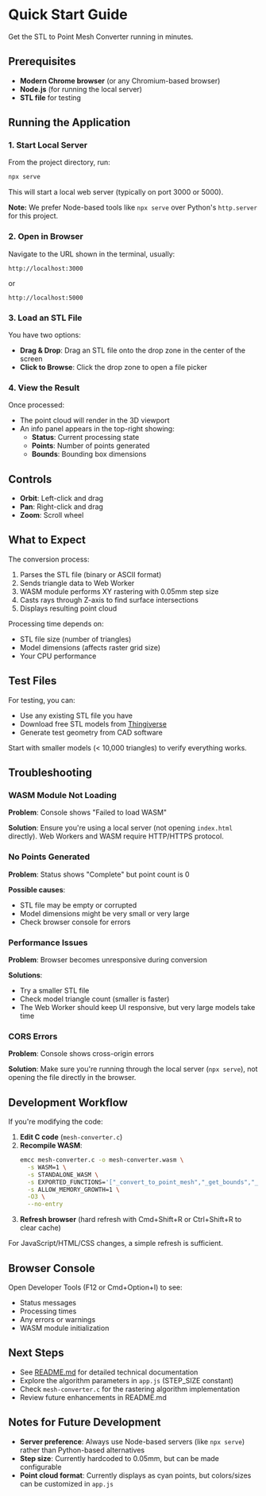 # Quick Start Guide

Get the STL to Point Mesh Converter running in minutes.

## Prerequisites

- **Modern Chrome browser** (or any Chromium-based browser)
- **Node.js** (for running the local server)
- **STL file** for testing

## Running the Application

### 1. Start Local Server

From the project directory, run:

```bash
npx serve
```

This will start a local web server (typically on port 3000 or 5000).

**Note:** We prefer Node-based tools like `npx serve` over Python's `http.server` for this project.

### 2. Open in Browser

Navigate to the URL shown in the terminal, usually:
```
http://localhost:3000
```

or

```
http://localhost:5000
```

### 3. Load an STL File

You have two options:

- **Drag & Drop**: Drag an STL file onto the drop zone in the center of the screen
- **Click to Browse**: Click the drop zone to open a file picker

### 4. View the Result

Once processed:
- The point cloud will render in the 3D viewport
- An info panel appears in the top-right showing:
  - **Status**: Current processing state
  - **Points**: Number of points generated
  - **Bounds**: Bounding box dimensions

## Controls

- **Orbit**: Left-click and drag
- **Pan**: Right-click and drag
- **Zoom**: Scroll wheel

## What to Expect

The conversion process:
1. Parses the STL file (binary or ASCII format)
2. Sends triangle data to Web Worker
3. WASM module performs XY rastering with 0.05mm step size
4. Casts rays through Z-axis to find surface intersections
5. Displays resulting point cloud

Processing time depends on:
- STL file size (number of triangles)
- Model dimensions (affects raster grid size)
- Your CPU performance

## Test Files

For testing, you can:
- Use any existing STL file you have
- Download free STL models from [Thingiverse](https://www.thingiverse.com/)
- Generate test geometry from CAD software

Start with smaller models (< 10,000 triangles) to verify everything works.

## Troubleshooting

### WASM Module Not Loading

**Problem**: Console shows "Failed to load WASM"

**Solution**: Ensure you're using a local server (not opening `index.html` directly). Web Workers and WASM require HTTP/HTTPS protocol.

### No Points Generated

**Problem**: Status shows "Complete" but point count is 0

**Possible causes**:
- STL file may be empty or corrupted
- Model dimensions might be very small or very large
- Check browser console for errors

### Performance Issues

**Problem**: Browser becomes unresponsive during conversion

**Solutions**:
- Try a smaller STL file
- Check model triangle count (smaller is faster)
- The Web Worker should keep UI responsive, but very large models take time

### CORS Errors

**Problem**: Console shows cross-origin errors

**Solution**: Make sure you're running through the local server (`npx serve`), not opening the file directly in the browser.

## Development Workflow

If you're modifying the code:

1. **Edit C code** (`mesh-converter.c`)
2. **Recompile WASM**:
   ```bash
   emcc mesh-converter.c -o mesh-converter.wasm \
     -s WASM=1 \
     -s STANDALONE_WASM \
     -s EXPORTED_FUNCTIONS='["_convert_to_point_mesh","_get_bounds","_free_output","_malloc","_free"]' \
     -s ALLOW_MEMORY_GROWTH=1 \
     -O3 \
     --no-entry
   ```
3. **Refresh browser** (hard refresh with Cmd+Shift+R or Ctrl+Shift+R to clear cache)

For JavaScript/HTML/CSS changes, a simple refresh is sufficient.

## Browser Console

Open Developer Tools (F12 or Cmd+Option+I) to see:
- Status messages
- Processing times
- Any errors or warnings
- WASM module initialization

## Next Steps

- See [README.md](README.md) for detailed technical documentation
- Explore the algorithm parameters in `app.js` (STEP_SIZE constant)
- Check `mesh-converter.c` for the rastering algorithm implementation
- Review future enhancements in README.md

## Notes for Future Development

- **Server preference**: Always use Node-based servers (like `npx serve`) rather than Python-based alternatives
- **Step size**: Currently hardcoded to 0.05mm, but can be made configurable
- **Point cloud format**: Currently displays as cyan points, but colors/sizes can be customized in `app.js`
